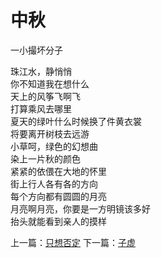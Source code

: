 # 中秋
一小撮坏分子

珠江水，静悄悄\
你不知道我在想什么\
天上的风筝飞啊飞\
打算乘风去哪里\
夏天的绿叶什么时候换了件黄衣裳\
将要离开树枝去远游\
小草呵，绿色的幻想曲\
染上一片秋的颜色\
紧紧的依偎在大地的怀里\
街上行人各有各的方向\
每个方向都有圆圆的月亮\
月亮啊月亮，你要是一方明镜该多好\
抬头就能看到亲人的摸样



上一篇：[只想否定](81f6c51fc5874a1c8a2660644b8cff7e.md)  下一篇：[子虚](915fb392e3db4e6f87908f78884266ef.md)
